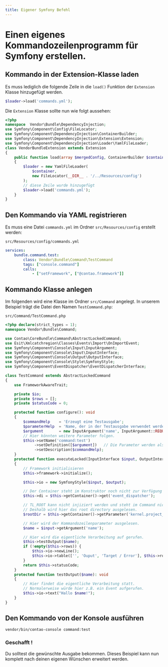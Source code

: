 ```yaml
---
title: Eigener Symfony Befehl
---
```


# Einen eigenes Kommandozeilenprogramm für Symfony erstellen.

## Kommando in der Extension-Klasse laden

Es muss lediglich die folgende Zeile in die `load()` Funktion der `Extension` Klasse hinzugefügt werden.

```php
$loader->load('commands.yml');
```

Die `Extension` Klasse sollte nun wie folgt aussehen:

```php
<?php
namespace  Vendor\Bundle\DependencyInjection;
use Symfony\Component\Config\FileLocator;
use Symfony\Component\DependencyInjection\ContainerBuilder;
use Symfony\Component\DependencyInjection\Extension\Extension;
use Symfony\Component\DependencyInjection\Loader\YamlFileLoader;
class VendorBundleExtension extends Extension
{
    public function load(array $mergedConfig, ContainerBuilder $container): void
    {
        $loader = new YamlFileLoader(
            $container,
            new FileLocator(__DIR__ . '/../Resources/config')
        );
        // diese Zeile wurde hinzugefügt
        $loader->load('commands.yml');
    }
}
```

## Den Kommando via YAML registrieren

Es muss eine Datei `commands.yml` im Ordner `src/Resources/config` erstellt werden:

`src/Resources/config/commands.yml`

```yml
services:
    bundle.command.test:
        class: Vendor\Bundle\Command\TestCommand
        tags: ["console.command"]
        calls:
            - ["setFramework", ["@contao.framework"]]
```

## Kommando Klasse anlegen

Im folgenden wird eine Klasse im Ordner `src/Command` angelegt. In unserem Beispiel trägt die Datei den Namen `TestCommand.php`:

`src/Command/TestCommand.php`

```php
<?php declare(strict_types = 1);
namespace Vendor\Bundle\Command;

use Contao\CoreBundle\Command\AbstractLockedCommand;
use Esit\Xmlcatchregion\Classes\Events\Import\OnImportEvent;
use Symfony\Component\Console\Input\InputArgument;
use Symfony\Component\Console\Input\InputInterface;
use Symfony\Component\Console\Output\OutputInterface;
use Symfony\Component\Console\Style\SymfonyStyle;
use Symfony\Component\EventDispatcher\EventDispatcherInterface;

class TestCommand extends AbstractLockedCommand
{
    use FrameworkAwareTrait;

    private $io;
    private $rows = [];
    private $statusCode = 0;

    protected function configure(): void
    {
        $commandHelp    = 'Erzeugt eine Testausgabe';
        $parameterHelp  = 'Name, der in der Testausgabe verwendet werden soll';
        $argument       = new InputArgument('name', InputArgument::REQUIRED, $parameterHelp);
        // Hier könnten weitere Parameter folgen.
        $this->setName('command:test')
             ->setDefinition([$argument])   // Die Parameter werden als Array übergeben, so kann es mehr als ein geben.
             ->setDescription($commandHelp);
    }
    protected function executeLocked(InputInterface $input, OutputInterface $output): ?int
    {
        // Framework initialisieren
        $this->framework->initialize();

        $this->io = new SymfonyStyle($input, $output);

        // Der Container steht im Konstruktor noch nicht zur Verfügung und kann somit nicht injiziert werden!
        $this->di = $this->getContainer()->get('event_dispatcher');

        // TL_ROOT kann nicht injiziert werden und steht im Command nicht zur Verfügung!
        // Deshalb wird hier das root directory ausgelesen.
        $rootDir = $this->getContainer()->getParameter('kernel.project_dir');

        // Hier wird der Kommandozeilenparameter ausgelesen.
        $name = $input->getArgument('name');

        // Hier wird die eigentliche Verarbeitung auf gerufen.
        $this->testOutput($name);
        if (!empty($this->rows)) {
            $this->io->newLine();
            $this->io->table(['', 'Ouput', 'Target / Error'], $this->rows);
        }
        return $this->statusCode;
    }
    protected function testOutput($name): void
    {
        // Hier findet die eigentliche Verarbeitung statt.
        // Normalerweise würde hier z.B. ein Event aufgerufen.
        $this->io->text("Hallo $name!");
    }
}
```

## Den Kommando von der Konsole ausführen

```bash
vendor/bin/contao-console command:test
```

### Geschafft !

Du solltest die gewünschte Ausgabe bekommen. Dieses Beispiel kann nun komplett nach deinen eigenen Wünschen erweitert werden.

